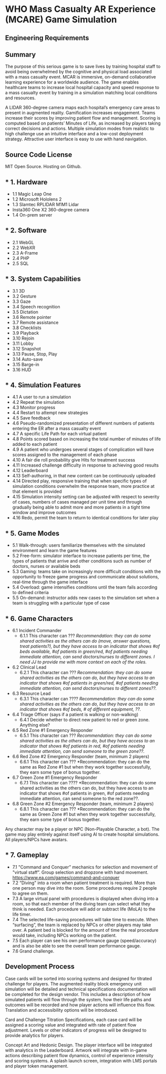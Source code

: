# WHO Mass Casualty AR Experience (MCARE) Game Simulation

## Engineering Requirements

## Summary

The purpose of this serious game is to save lives by training hospital staff to avoid being overwhelmed by the cognitive and physical load associated with a mass casualty event. MCAR is immersive, on-demand collaborative learning experience for a worldwide audience. The game enables healthcare teams to increase local hospital capacity and speed response to a mass casualty event by training in a simulation matching local conditions and resources. 

A LIDAR 360-degree camera maps each hospital’s emergency care areas to present in augmented reality. Gamification increases engagement. Teams increase their scores by improving patient flow and management. Scoring is computed based on patients’ Minutes of Life, as increased by players taking correct decisions and actions. Multiple simulation modes from realistic to high challenge use an intuitive interface and a low-cost deployment strategy. Attractive user interface is easy to use with hand navigation. 

## Source Code License

MIT Open Source. Hosting on Github.

## * 1\. Hardware
   * 1.1 Magic Leap One
   * 1.2 Microsoft Hololens 2
   * 1.3 Slamtec RPLIDAR M1M1 Lidar 
   * Insta360 One X2 360-degree camera
   * 1.4 On-prem server

## * 2\. Software
  * 2.1 WebGL
  * 2.2 WebXR
  * 2.3 A-Frame
  * 2.4 PHP
  * 2.5 SQL

## * 3\. System Capabilities
  * 3.1 3D
  * 3.2 Gesture
  * 3.3 Gaze
  * 3.4 Speech recognition
  * 3.5 Dictation
  * 3.6 Remote pointer
  * 3.7 Remote assistance
  * 3.8 Checklists
  * 3.9 Playback
  * 3.10 Rejoin
  * 3.11 Lobby
  * 3.12 Snapshot
  * 3.13 Pause, Stop, Play
  * 3.14 Auto-save
  * 3.15 Barge-in
  * 3.16 HUD

## * 4\. Simulation Features
  * 4.1 A user to run a simulation
  * 4.2 Repeat the simulation 
  * 4.3 Monitor progress 
  * 4.4 Restart to attempt new strategies
  * 4.5 Save feedback
  * 4.6 Pseudo-randomized presentation of different numbers of patients entering the ER after a mass casualty event
  * 4.7 A specific Life Path for each virtual patient
  * 4.8 Points scored based on increasing the total number of minutes of life added to each patient
  * 4.9 A patient who undergoes several stages of complication will have scores assigned to the management of each phase
  * 4.10 A fair die roll probability give Hits for treatment success
  * 4.11 Increased challenge difficulty in response to achieving good results
  * 4.12 Leaderboard
  * 4.13 Self-authoring, in that new content can be continuously uploaded
  * 4.14 Directed play, responsive training that when specific types of simulation conditions overwhelm the response team, more practice at that element is provided
  * 4.15 Simulation intensity setting can be adjusted with respect to severity of cases, numbers of cases managed per unit time and through gradually being able to admit more and more patients in a tight time window and improve outcomes
  * 4.16 Redo, permit the team to return to identical conditions for later play

## * 5\. Game Modes
  * 5.1 Walk-through: users familiarize themselves with the simulated environment and learn the game features
  * 5.2 Free-form: simulator interface to increase patients per time, the types of patients that arrive and other conditions such as number of doctors, nurses or available beds
  * 5.3 Gaming: teams take on increasingly more difficult conditions with the opportunity to freeze game progress and communicate about solutions, real-time through the game interface
  * 5.4 Overload: game intensifies conditions until the team fails according to defined criteria
  * 5.5 On-demand: instructor adds new cases to the simulation set when a team is struggling with a particular type of case

## * 6\. Game Characters
   * 6.1 Incident Commander
      * 6.1.1 This character can ??? *Recommendation: they can do some shared activities as the others can do (move, answer questions, treat patients?), but they have access to an indicator that shows #of beds available, #of patients in green/red, #of patients needing immediate attention, can send doctors/nurses to different zones. I need JJ to provide me with more context on each of the roles.*
   * 6.2 Clinical Lead
      * 6.2.1 This character can ??? *Recommendation: they can do some shared activities as the others can do, but they have access to an indicator that shows #of patients in green/red, #of patients needing immediate attention, can send doctors/nurses to different zones??.*
   * 6.3 Resource Lead
      * 6.3.1 This character can ???? *Recommendation: they can do some shared activities as the others can do, but they have access to an indicator that shows #of beds, # of different equipment, ??.*
   * 6.4 Triage Officer (says if a patient is walking or non-walking)
      * 6.4.1 Decide whether to direct new patient to red or green zone. Anything else?
   * 6.5 Red Zone #1 Emergency Responder
      * 6.5.1 This character can ??? *Recommendation: they can do some shared activities as the others can do, but they have access to an indicator that shows #of patients in red, #of patients needing immediate attention, can send someone to the green zone??.*
   * 6.6 Red Zone #2 Emergency Responder (team, minimum 2 players)
      * 6.6.1 This character can ??? *Recommendation: they can do the same as Red Zone #1 but when they work together successfully, they earn some type of bonus together.   
   * 6.7 Green Zone #1 Emergency Responder
      * 6.7.1 This character can ???? *Recommendation: they can do some shared activities as the others can do, but they have access to an indicator that shows #of patients in green, #of patients needing immediate attention, can send someone to the red zone??.
   * 6.8 Green Zone #2 Emergency Responder (team, minimum 2 players)
      * 6.8.1 This character can ??? *Recommendation: they can do the same as Green Zone #1 but when they work together successfully, they earn some type of bonus together. 

Any character may be a player or NPC (Non-Playable Character, a bot). The game may play entirely against itself using AI to create hospital simulations. All players/NPCs have avatars.

## * 7\. Gameplay
   * 7.1 "Command and Conquer” mechanics for selection and movement of "virtual staff”. Group selection and dropzone with hand movement. https://www.ea.com/games/command-and-conquer 
   * 7.2 “Diving" into a room when patient treatment is required. More than one person may dive into the room. Some procedures require 2 people to agree on them.
   * 7.3 A large virtual panel with procedures is displayed when diving into a room, so that each member of the diving team can select what they think is needed. Each procedure will add or subtract life (MoLA) to the life timer.
   * 7.4 The selected life-saving procedures will take time to execute. When  “surfacing”, the team is replaced by NPCs or other players may take over. A patient bed is blocked for the amount of time the real procedure would take, including NPCs working on the patient.
   * 7.5 Each player can see his own performance gauge (speed/accuracy) and is also be able to see the overall team performance gauge.
   * 7.6 Grand challenge.

## Development Process

Case cards will be sorted into scoring systems and designed for titrated challenge for players. The augmented reality block emergency unit simulation will be detailed and technical specifications documentation will be completed for the design vendor. This includes a description of how simulated patients will flow through the system, how their life paths and outcomes will be recorded and how player actions will influence this flow. Translation and accessibility options will be introduced.

Card and Challenge Titration Specifications, each case card will be assigned a scoring value and integrated with rate of patient flow adjustment. Levels or other indicators of progress will be designed to provide analytics for players. 

Concept Art and Hedonic Design. The player interface will be integrated with analytics in the Leaderboard. Artwork will integrate with in-game actions describing patient flow dynamics, control of experience intensity and scoring systems. A splash launch screen, integration with LMS portals and player token management. 

###
